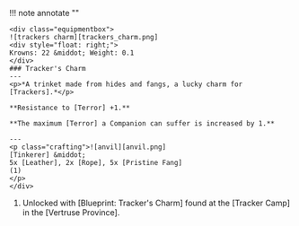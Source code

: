 !!! note annotate ""

    <div class="equipmentbox">
    ![trackers charm][trackers_charm.png]
    <div style="float: right;">
    Krowns: 22 &middot; Weight: 0.1
    </div>
    ### Tracker's Charm
    ---
    <p>*A trinket made from hides and fangs, a lucky charm for [Trackers].*</p>

    **Resistance to [Terror] +1.**

    **The maximum [Terror] a Companion can suffer is increased by 1.**

    ---
    <p class="crafting">![anvil][anvil.png] 
    [Tinkerer] &middot; 
    5x [Leather], 2x [Rope], 5x [Pristine Fang]
    (1)
    </p>
    </div>
1. Unlocked with [Blueprint: Tracker's Charm] found at the [Tracker Camp] in the [Vertruse Province].